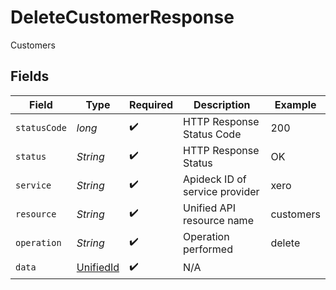 # DeleteCustomerResponse

Customers


## Fields

| Field                                             | Type                                              | Required                                          | Description                                       | Example                                           |
| ------------------------------------------------- | ------------------------------------------------- | ------------------------------------------------- | ------------------------------------------------- | ------------------------------------------------- |
| `statusCode`                                      | *long*                                            | :heavy_check_mark:                                | HTTP Response Status Code                         | 200                                               |
| `status`                                          | *String*                                          | :heavy_check_mark:                                | HTTP Response Status                              | OK                                                |
| `service`                                         | *String*                                          | :heavy_check_mark:                                | Apideck ID of service provider                    | xero                                              |
| `resource`                                        | *String*                                          | :heavy_check_mark:                                | Unified API resource name                         | customers                                         |
| `operation`                                       | *String*                                          | :heavy_check_mark:                                | Operation performed                               | delete                                            |
| `data`                                            | [UnifiedId](../../models/components/UnifiedId.md) | :heavy_check_mark:                                | N/A                                               |                                                   |